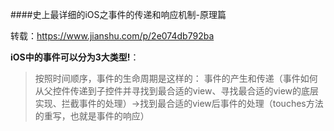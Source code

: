 ####史上最详细的iOS之事件的传递和响应机制-原理篇

转载：https://www.jianshu.com/p/2e074db792ba

**iOS中的事件可以分为3大类型!**：
> 按照时间顺序，事件的生命周期是这样的：
事件的产生和传递（事件如何从父控件传递到子控件并寻找到最合适的view、寻找最合适的view的底层实现、拦截事件的处理）->找到最合适的view后事件的处理（touches方法的重写，也就是事件的响应）

[](https://upload-images.jianshu.io/upload_images/1932148-1c4e39f1487a6d54.png?imageMogr2/auto-orient/strip%7CimageView2/2/w/700)